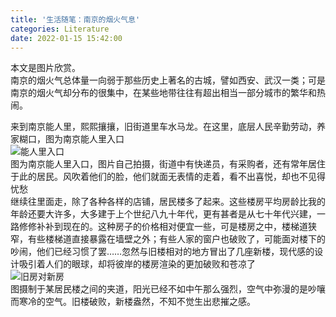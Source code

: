 ```yaml
---
title: '生活随笔：南京的烟火气息'
categories: Literature
date: 2022-01-15 15:42:00
---
```

<p>本文是图片欣赏。<br>南京的烟火气总体量一向弱于那些历史上著名的古城，譬如西安、武汉一类；可是南京的烟火气却分布的很集中，在某些地带往往有超出相当一部分城市的繁华和热闹。</p><!--more--><p>来到南京能人里，熙熙攘攘，旧街道里车水马龙。在这里，底层人民辛勤劳动，养家糊口，图为南京能人里入口<br><img src="https://helim-edge-endpoint.azureedge.net/helimstorage/11/a744a6ea1df497b1ba149ad803d8bfe5" alt="能人里入口" ---
title="能人里入口"><br>图为南京能人里入口，图片自己拍摄，街道中有快递员，有采购者，还有常年居住于此的居民。风吹着他们的脸，他们就面无表情的走着，看不出喜悦，却也不见得忧愁<br>继续往里面走，除了各种各样的店铺，居民楼多了起来。这些楼房平均房龄比我的年龄还要大许多，大多建于上个世纪八九十年代，更有甚者是从七十年代兴建，一路修修补补到现在的。这种房子的价格相对便宜一些，可是楼房之中，楼梯道狭窄，有些楼梯道直接暴露在墙壁之外；有些人家的窗户也破败了，可能面对楼下的吵闹，他们已经习惯了罢……忽然与旧楼相对的地方冒出了几座新楼，现代感的设计吸引着人们的眼球，却将彼岸的楼房渲染的更加破败和苍凉了<br><img src="https://helim-edge-endpoint.azureedge.net/helimstorage/11/f92228f74bfd9e74891bbc544a188a5a" alt="旧房对新房" ---
title="旧房对新房"><br>图摄制于某居民楼之间的夹道，阳光已经不如中午那么强烈，空气中弥漫的是吵嚷而寒冷的空气。旧楼破败，新楼盎然，不知不觉生出悲摧之感。</p>